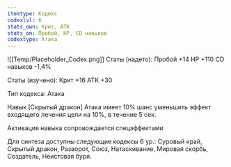 ```yaml
---
itemtype: Кодекс
codexlvl: 6
stats_own: Крит, АТК
stats_on: Пробой, HP, CD навыков
codextype: Атака
---
```

![[Temp/Placeholder_Codex.png]]
Статы (надето):
Пробой +14
HP +110
CD навыков -1,4%

Статы (изучено):
Крит +16
ATK +30

Тип кодекса: Атака


Навык
[Скрытый дракон]
Атака имеет 10% шанс уменьшить эффект входящего лечения цели на 10%, в течение 5 сек.

Активация навыка сопровождается спецэффектами



Для синтеза доступны следующие кодексы 6 ур.: Суровый край, Скрытый дракон, Разворот, Союз, Натаскивание, Мировая скорбь, Создатель, Неистовая буря.
